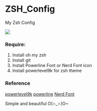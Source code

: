 # ZSH_Config
My Zsh Config

![](https://github.com/HipHopCoderS/ZSH_Config/master/.zsh_demo.png)

### Require:
1. Install oh my zsh
2. Install git
3. Install Powerline Font or Nerd Font icon
4. Install powerlevel9k for zsh theme


### Reference
[powerlevel9k](https://github.com/bhilburn/powerlevel9k)
[powerline](http://powerline.readthedocs.io/en/master/installation/linux.html)
[Nerd Font](https://nerdfonts.com/#home)


Simple and beautiful O(∩_∩)O~

